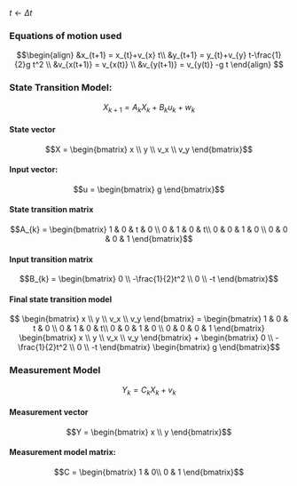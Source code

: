 $t \leftarrow \Delta t$
### Equations of motion used
$$\begin{align}
&x_{t+1} = x_{t}+v_{x} t\\
&y_{t+1} = y_{t}+v_{y} t-\frac{1}{2}g t^2 \\ 
&v_{x(t+1)} = v_{x(t)}  \\
&v_{y(t+1)} = v_{y(t)} -g t
\end{align} $$

### State Transition Model:
$$X_{k+1} = A_{k}X_{k}+B_{k}u_{k}+w_{k}$$
#### State vector

$$X = \begin{bmatrix}
x \\
y \\
v_x \\
v_y
\end{bmatrix}$$

#### Input vector:
$$u = \begin{bmatrix}
g
\end{bmatrix}$$

#### State transition matrix
$$A_{k} = \begin{bmatrix}
1 & 0 &  t & 0 \\
0 & 1 &  0 & t\\
0 & 0 &  1 & 0 \\
0 & 0 &  0 & 1 
\end{bmatrix}$$

#### Input transition matrix
$$B_{k} = \begin{bmatrix}
0  \\
-\frac{1}{2}t^2 \\
0 \\
-t
\end{bmatrix}$$

#### Final state transition model
$$
\begin{bmatrix}
x \\
y \\
v_x \\
v_y
\end{bmatrix}
= \begin{bmatrix}
1 & 0 &  t & 0 \\
0 & 1 &  0 & t\\
0 & 0 &  1 & 0 \\
0 & 0 &  0 & 1 
\end{bmatrix}
\begin{bmatrix}
x \\
y \\
v_x \\
v_y
\end{bmatrix} + 
\begin{bmatrix}
0  \\
-\frac{1}{2}t^2 \\
0 \\
-t
\end{bmatrix}
\begin{bmatrix}
g
\end{bmatrix}$$

### Measurement Model
$$Y_{k} = C_{k}X_{k}+v_{k}$$
#### Measurement vector
$$Y = \begin{bmatrix}
x \\
y 
\end{bmatrix}$$
#### Measurement model matrix:
$$C = \begin{bmatrix}
1 & 0\\ 
0 & 1 
\end{bmatrix}$$

